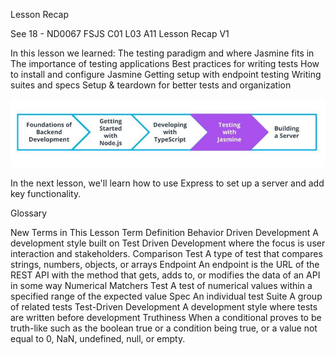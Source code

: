 Lesson Recap

See 18 - ND0067 FSJS C01 L03 A11 Lesson Recap V1

In this lesson we learned:
The testing paradigm and where Jasmine fits in
The importance of testing applications
Best practices for writing tests
How to install and configure Jasmine
Getting setup with endpoint testing
Writing suites and specs
Setup & teardown for better tests and organization

![Up Next](./img/fsjs-l2-up-next%20(1).jpg)

In the next lesson, we'll learn how to use Express to set up a server and add key functionality.

Glossary

New Terms in This Lesson
Term	Definition
Behavior Driven Development	A development style built on Test Driven Development where the focus is user interaction and stakeholders.
Comparison Test	A type of test that compares strings, numbers, objects, or arrays
Endpoint	An endpoint is the URL of the REST API with the method that gets, adds to, or modifies the data of an API in some way
Numerical Matchers Test	A test of numerical values within a specified range of the expected value
Spec	An individual test
Suite	A group of related tests
Test-Driven Development	A development style where tests are written before development
Truthiness	When a conditional proves to be truth-like such as the boolean true or a condition being true, or a value not equal to 0, NaN, undefined, null, or empty.